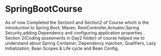 ﻿# SpringBootCourse
As of now Completed the Section1 and Section2 of Course which is the introduction to Spring Boot, Maven, RestController,Actuator,Spring Security,adding Dependency and configuring application properties .
Section 2(Coding assesments in Day2 folder) of course helped me to understand about Spring Container, Dependency injection, Qualifiers, Lazy Initialization, Bean Scopes & Life cycle and Bean Config.
